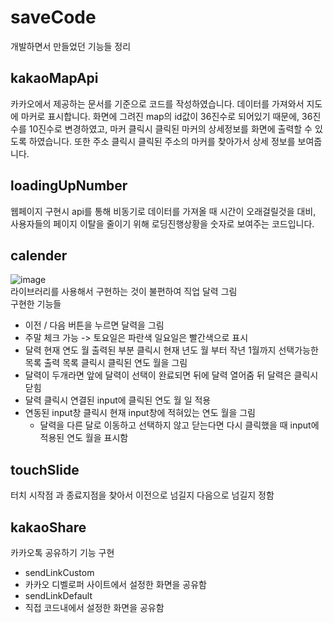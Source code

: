 # saveCode
개발하면서 만들었던 기능들 정리

## kakaoMapApi
카카오에서 제공하는 문서를 기준으로 코드를 작성하였습니다.
데이터를 가져와서 지도에 마커로 표시합니다. 
화면에 그려진 map의 id값이 36진수로 되어있기 때문에,
36진수를 10진수로 변경하였고, 마커 클릭시 클릭된 마커의 상세정보를 화면에 출력할 수 있도록 하였습니다.
또한 주소 클릭시 클릭된 주소의 마커를 찾아가서 상세 정보를 보여줍니다.

## loadingUpNumber
웹페이지 구현시 api를 통해 비동기로 데이터를 가져올 때 시간이 오래걸릴것을 대비, 사용자들의 페이지 이탈을 줄이기 위해
로딩진행상황을 숫자로 보여주는 코드입니다. 

## calender
![image](https://user-images.githubusercontent.com/79562182/215960717-5f7f03da-ed82-4189-a893-f3d9ed2f15c8.png) <br>
라이브러리를 사용해서 구현하는 것이 불편하여 직업 달력 그림  <br>
구현한 기능들
  - 이전 / 다음 버튼을 누르면 달력을 그림
  - 주말 체크 가능 -> 토요일은 파란색 일요일은 빨간색으로 표시
  - 달력 현재 연도 월 출력된 부분 클릭시 현재 년도 월 부터 작년 1월까지 선택가능한 목록 출력 
    목록 클릭시 클릭된 연도 월을 그림 
  - 달력이 두개라면 앞에 달력이 선택이 완료되면 뒤에 달력 열어줌 뒤 달력은 클릭시 닫힘 
  - 달력 클릭시 연결된 input에 클릭된 연도 월 일 적용
  - 연동된 input창 클릭시 현재 input창에 적혀있는 연도 월을 그림 
    - 달력을 다른 달로 이동하고 선택하지 않고 닫는다면 다시 클릭했을 때 input에 적용된 연도 월을 표시함 

## touchSlide
터치 시작점 과 종료지점을 찾아서 이전으로 넘길지 다음으로 넘길지 정함

## kakaoShare
카카오톡 공유하기 기능 구현 
 - sendLinkCustom
  - 카카오 디벨로퍼 사이트에서 설정한 화면을 공유함
 - sendLinkDefault
  - 직접 코드내에서 설정한 화면을 공유함
